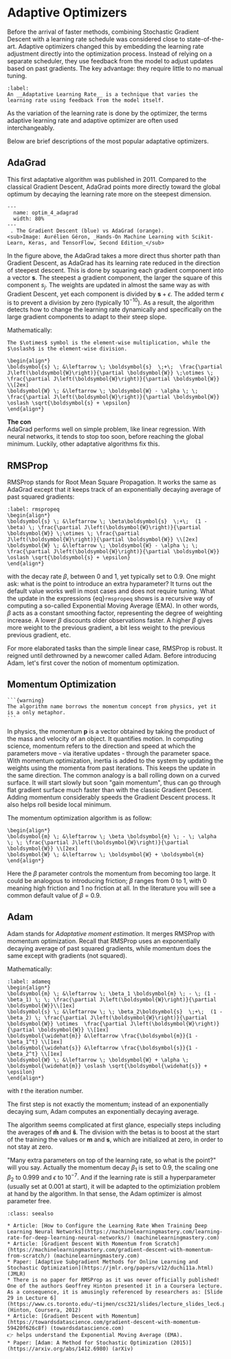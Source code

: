 # Adaptive Optimizers

Before the arrival of faster methods, combining Stochastic Gradient Descent with a learning rate schedule was considered close to state-of-the-art. Adaptive optimizers changed this by embedding the learning rate adjustment directly into the optimization process. Instead of relying on a separate scheduler, they use feedback from the model to adjust updates based on past gradients. The key advantage: they require little to no manual tuning.

````{prf:definition}
:label: 
An __Adaptative Learning Rate__ is a technique that varies the learning rate using feedback from the model itself.
````
As the variation of the learning rate is done by the optimizer, the terms adaptive learning rate and adaptive optimizer are often used interchangeably.

Below are brief descriptions of the most popular adaptative optimizers.


## AdaGrad
This first adaptative algorithm was published in 2011. Compared to the classical Gradient Descent, AdaGrad points more directly toward the global optimum by decaying the learning rate more on the steepest dimension. 

```{figure} ../images/optim_4_adagrad.png
---
  name: optim_4_adagrad
  width: 80%
---
 . The Gradient Descent (blue) vs AdaGrad (orange).  
<sub>Image: Aurélien Géron, _Hands-On Machine Learning with Scikit-Learn, Keras, and TensorFlow, Second Edition_</sub> 
```
In the figure above, the AdaGrad takes a more direct thus shorter path than Gradient Descent, as AdaGrad has its learning rate reduced in the direction of steepest descent. This is done by squaring each gradient component into a vector $\boldsymbol{s}$. The steepest a gradient component, the larger the square of this component $s_j$. The weights are updated in almost the same way as with Gradient Descent, yet each component is divided by $\boldsymbol{s} + \epsilon$. The added term $\epsilon$ is to prevent a division by zero (typically 10$^{-10}$). As a result, the algorithm detects how to change the learning rate dynamically and specifically on the large gradient components to adapt to their steep slope.

Mathematically: 
````{margin}
The $\otimes$ symbol is the element-wise multiplication, while the $\oslash$ is the element-wise division.
````
```{math}
\begin{align*}
\boldsymbol{s} \; &\leftarrow \; \boldsymbol{s}  \;+\;  \frac{\partial J\left(\boldsymbol{W}\right)}{\partial \boldsymbol{W}} \;\otimes \; \frac{\partial J\left(\boldsymbol{W}\right)}{\partial \boldsymbol{W}} \\[2ex]
\boldsymbol{W} \; &\leftarrow \; \boldsymbol{W} - \alpha \; \; \frac{\partial J\left(\boldsymbol{W}\right)}{\partial \boldsymbol{W}} \oslash \sqrt{\boldsymbol{s} + \epsilon}
\end{align*}
```
__The con__  
AdaGrad performs well on simple problem, like linear regression. With neural networks, it tends to stop too soon, before reaching the global minimum. Luckily, other adaptative algorithms fix this.

## RMSProp
RMSProp stands for Root Mean Square Propagation. It works the same as AdaGrad except that it keeps track of an exponentially decaying average of past squared gradients: 
```{math}
:label: rmspropeq
\begin{align*}
\boldsymbol{s} \; &\leftarrow \; \beta\boldsymbol{s}  \;+\;  (1 - \beta) \; \frac{\partial J\left(\boldsymbol{W}\right)}{\partial \boldsymbol{W}} \;\otimes \; \frac{\partial J\left(\boldsymbol{W}\right)}{\partial \boldsymbol{W}} \\[2ex]
\boldsymbol{W} \; &\leftarrow \; \boldsymbol{W} - \alpha \; \; \frac{\partial J\left(\boldsymbol{W}\right)}{\partial \boldsymbol{W}} \oslash \sqrt{\boldsymbol{s} + \epsilon}
\end{align*}
```
with the decay rate $\beta$, between 0 and 1, yet typically set to 0.9. One might ask: what is the point to introduce an extra hyparameter? It turns out the default value works well in most cases and does not require tuning. What the update in the expressions {eq}`rmspropeq` shows is a recursive way of computing a so-called Exponential Moving Average (EMA). In other words, $\beta$ acts as a constant smoothing factor, representing the degree of weighting increase. A lower $\beta$ discounts older observations faster. A higher $\beta$ gives more weight to the previous gradient, a bit less weight to the previous previous gradient, etc.

For more elaborated tasks than the simple linear case, RMSProp is robust. It reigned until dethrowned by a newcomer called Adam. Before introducing Adam, let's first cover the notion of momentum optimization.

## Momentum Optimization
````{margin}
```{warning}
The algorithm name borrows the momentum concept from physics, yet it is a only metaphor. 
```
````
In physics, the momentum $\boldsymbol{p}$ is a vector obtained by taking the product of the mass and velocity of an object. It quantifies motion. In computing science, momentum refers to the direction and speed at which the parameters move - via iterative updates - through the parameter space. With momentum optimization, inertia is added to the system by updating the weights using the momenta from past iterations. This keeps the update in the same direction. The common analogy is a ball rolling down on a curved surface. It will start slowly but soon "gain momentum", thus can go through flat gradient surface much faster than with the classic Gradient Descent. Adding momentum considerably speeds the Gradient Descent process. It also helps roll beside local minimum. 

The momentum optimization algorithm is as follow:
```{math}
\begin{align*}
\boldsymbol{m} \; &\leftarrow \; \beta \boldsymbol{m} \; - \; \alpha \; \; \frac{\partial J\left(\boldsymbol{W}\right)}{\partial \boldsymbol{W}} \\[2ex]
\boldsymbol{W} \; &\leftarrow \; \boldsymbol{W} + \boldsymbol{m} 
\end{align*}
```
Here the $\beta$ parameter controls the momentum from becoming too large. It could be analogous to introducing friction; $\beta$ ranges from 0 to 1, with 0 meaning high friction and 1 no friction at all. In the literature you will see a common default value of $\beta$ = 0.9.

## Adam
Adam stands for _Adaptative moment estimation_. It merges RMSProp with momentum optimization. Recall that RMSProp uses an exponentially decaying average of past squared gradients, while momentum does the same except with gradients (not squared). 

Mathematically:
```{math}
:label: adameq
\begin{align*}
\boldsymbol{m} \; &\leftarrow \; \beta_1 \boldsymbol{m} \; - \; (1 - \beta_1) \; \; \frac{\partial J\left(\boldsymbol{W}\right)}{\partial \boldsymbol{W}}\\[1ex]
\boldsymbol{s} \; &\leftarrow \; \; \beta_2\boldsymbol{s}  \;+\;  (1 - \beta_2) \; \frac{\partial J\left(\boldsymbol{W}\right)}{\partial \boldsymbol{W}} \otimes  \frac{\partial J\left(\boldsymbol{W}\right)}{\partial \boldsymbol{W}} \\[1ex]
\boldsymbol{\widehat{m}} &\leftarrow \frac{\boldsymbol{m}}{1 - \beta_1^t} \\[1ex]
\boldsymbol{\widehat{s}} &\leftarrow \frac{\boldsymbol{s}}{1 - \beta_2^t} \\[1ex]
\boldsymbol{W} \; &\leftarrow \; \boldsymbol{W} + \alpha \; \boldsymbol{\widehat{m}} \oslash \sqrt{\boldsymbol{\widehat{s}} + \epsilon}
\end{align*} 
```
with $t$ the iteration number.

The first step is not exactly the momentum; instead of an exponentially decaying sum, Adam computes an exponentially decaying average. 

The algorithm seems complicated at first glance, especially steps including the averages of $\boldsymbol{\widehat{m}}$ and $\boldsymbol{\widehat{s}}$. The division with the betas is to boost at the start of the training the values or $\boldsymbol{m}$ and $\boldsymbol{s}$, which are initialized at zero, in order to not stay at zero.

"Many extra parameters on top of the learning rate, so what is the point?" will you say. Actually the momentum decay $\beta_1$ is set to 0.9, the scaling one $\beta_2$ to 0.999 and $\epsilon$ to 10$^{-7}$. And if the learning rate is still a hyperparameter (usually set at 0.001 at start), it will be adapted to the optimiziation problem at hand by the algorithm. In that sense, the Adam optimizer is almost parameter free.

```{admonition} Learn More
:class: seealso

* Article: [How to Configure the Learning Rate When Training Deep Learning Neural Networks](https://machinelearningmastery.com/learning-rate-for-deep-learning-neural-networks/) (machinelearningmastery.com)  
* Article: [Gradient Descent With Momentum from Scratch](https://machinelearningmastery.com/gradient-descent-with-momentum-from-scratch/) (machinelearningmastery.com)  
* Paper: [Adaptive Subgradient Methods for Online Learning and Stochastic Optimization](https://jmlr.org/papers/v12/duchi11a.html) (JMLR)  
* There is no paper for RMSProp as it was never officially published! One of the authors Geoffrey Hinton presented it in a Coursera lecture. As a consequence, it is amusingly referenced by researchers as: [Slide 29 in Lecture 6](https://www.cs.toronto.edu/~tijmen/csc321/slides/lecture_slides_lec6.pdf) (Hinton, Coursera, 2012)
* Article: [Gradient Descent with Momentum](https://towardsdatascience.com/gradient-descent-with-momentum-59420f626c8f) (towardsdatascience.com)  
👉 helps understand the Exponential Moving Average (EMA).  
* Paper: [Adam: A Method for Stochastic Optimization (2015)](https://arxiv.org/abs/1412.6980) (arXiv)  

```